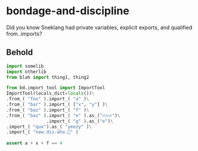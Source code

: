 # bondage-and-discipline

Did you know Sneklang had private variables, explicit exports, and qualified from..imports?

## Behold
```python
import somelib
import otherlib
from blah import thing1, thing2

from bd.import_tool import ImportTool
ImportTool(locals_dict=locals())\
.from_( "foo" ).import_( "a" )\
.from_( "bar" ).import_( ["x", "y"] )\
.from_( "baz" ).import_( "f" )\
.from_( "baz" ).import_( "e" ).as_("🔥🔥🔥")\
               .import_( "g" ).as_("e")\
.import_( "qux").as_( "yeezy" )\
.import_( "new.dis.who.🍌" )
    
assert a + x + f == 4
```

